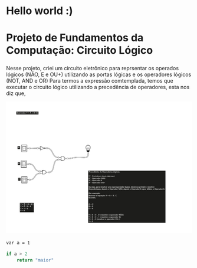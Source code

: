 # Hello world :)

# Projeto de Fundamentos da Computação: Circuito Lógico

### 

 Nesse projeto, criei um circuito eletrônico para reprsentar os operados lógicos (NÃO, E e OU+)
         utilizando as portas lógicas e  os operadores lógicos (NOT, AND e OR)
        Para termos a expressão comtemplada, temos que executar o circuito lógico utilizando
        a precedência de operadores, esta nos diz que, 

![Imagem do circuito](img/LogicCircuity.jpg)

`var a = 1`

```js
if a > 2 
    return "maior"
```




